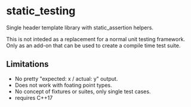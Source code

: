 # static_testing

Single header template library with static_assertion helpers.

This is not inteded as a replacement for a normal unit testing framework.
Only as an add-on that can be used to create a compile time test suite.

## Limitations
* No pretty "expected: x / actual: y" output.
* Does not work with foating point types.
* No concept of fixtures or suites, only single test cases.
* requires C++17


